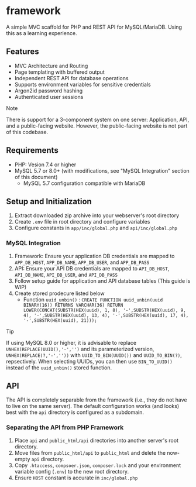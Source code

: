 # framework
A simple MVC scaffold for PHP and REST API for MySQL/MariaDB. Using this as a learning experience.

## Features
- MVC Architecture and Routing
- Page templating with buffered output
- Independent REST API for database operations
- Supports environment variables for sensitive credentials
- Argon2id password hashing
- Authenticated user sessions

> [!NOTE]
> There is support for a 3-component system on one server: Application, API, and a public-facing website. However, the public-facing website is not part of this codebase.

## Requirements
- PHP: Vesion 7.4 or higher
- MySQL 5.7 or 8.0+ (with modifications, see "MySQL Integration" section of this document)
  - MySQL 5.7 configuration compatible with MariaDB


## Setup and Initialization
1. Extract downloaded zip archive into your webserver's root directory
2. Create `.env` file in root directory and configure variables
3. Configure constants in `app/inc/global.php` and `api/inc/global.php`

### MySQL Integration

1. Framework: Ensure your application DB credentials are mapped to `APP_DB_HOST`, `APP_DB_NAME`, `APP_DB_USER`, and `APP_DB_PASS`
2. API: Ensure your API DB credentials are mapped to `API_DB_HOST`, `API_DB_NAME`, `API_DB_USER`, and `API_DB_PASS`
3. Follow setup guide for application and API database tables (This guide is WIP)
4. Create stored prodecure listed below
   - Function `uuid_unbin()` : `CREATE FUNCTION uuid_unbin(uuid BINARY(16)) RETURNS VARCHAR(36) RETURN LOWER(CONCAT(SUBSTR(HEX(uuid), 1, 8), '-',SUBSTR(HEX(uuid), 9, 4), '-',SUBSTR(HEX(uuid), 13, 4), '-',SUBSTR(HEX(uuid), 17, 4), '-',SUBSTR(HEX(uuid), 21)));`

> [!TIP]
> If using MySQL 8.0 or higher, it is advisable to replace `UNHEX(REPLACE(UUID(),'-','')` and its parameterized version, `UNHEX(REPLACE(?,'-',''))` with `UUID_TO_BIN(UUID())` and `UUID_TO_BIN(?)`, repsectively. When selecting UUIDs, you can then use `BIN_TO_UUID()` instead of the `uuid_unbin()` stored function.

## API
The API is completely separable from the framework (i.e., they do not have to live on the same server). The default configuration works (and looks) best with the `api` directory is configured as a subdomain.

### Separating the API from PHP Framework
1. Place `api` and `public_html/api` directories into another server's root directory.
2. Move files from `public_html/api` to `public_html` and delete the now-empty `api` directory.
3. Copy `.htaccess`, `compsoer.json`, `composer.lock` and your environment variable config (`.env`) to the new root directory.
4. Ensure `HOST` constant is accurate in `inc/global.php`






